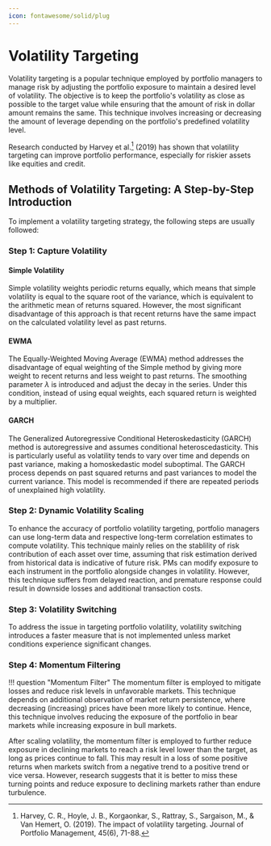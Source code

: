 ```yaml
---
icon: fontawesome/solid/plug
---
```


# Volatility Targeting

Volatility targeting is a popular technique employed by portfolio managers to manage risk by adjusting the portfolio exposure to maintain a desired level of volatility. The objective is to keep the portfolio's volatility as close as possible to the target value while ensuring that the amount of risk in dollar amount remains the same. This technique involves increasing or decreasing the amount of leverage depending on the portfolio's predefined volatility level.

Research conducted by Harvey et al.[^1] (2019) has shown that volatility targeting can improve portfolio performance, especially for riskier assets like equities and credit.

## Methods of Volatility Targeting: A Step-by-Step Introduction

To implement a volatility targeting strategy, the following steps are usually followed:

### Step 1: Capture Volatility

#### Simple Volatility

Simple volatility weights periodic returns equally, which means that simple volatility is equal to the square root of the variance, which is equivalent to the arithmetic mean of returns squared. However, the most significant disadvantage of this approach is that recent returns have the same impact on the calculated volatility level as past returns.

#### EWMA

The Equally-Weighted Moving Average (EWMA) method addresses the disadvantage of equal weighting of the Simple method by giving more weight to recent returns and less weight to past returns. The smoothing parameter $\lambda$ is introduced and adjust the decay in the series. Under this condition, instead of using equal weights, each squared return is weighted by a multiplier.

#### GARCH

The Generalized Autoregressive Conditional Heteroskedasticity (GARCH) method is autoregressive and assumes conditional heteroscedasticity. This is particularly useful as volatility tends to vary over time and depends on past variance, making a homoskedastic model suboptimal. The GARCH process depends on past squared returns and past variances to model the current variance. This model is recommended if there are repeated periods of unexplained high volatility.

### Step 2: Dynamic Volatility Scaling

To enhance the accuracy of portfolio volatility targeting, portfolio managers can use long-term data and respective long-term correlation estimates to compute volatility. This technique mainly relies on the stablility of risk contribution of each asset over time, assuming that risk estimation derived from historical data is indicative of future risk. PMs can modify exposure to each instrument in the portfolio alongside changes in volatility. However, this technique suffers from delayed reaction, and premature response could result in downside losses and additional transaction costs.

### Step 3: Volatility Switching

To address the issue in targeting portfolio volatility, volatility switching introduces a faster measure that is not implemented unless market conditions experience significant changes.

### Step 4: Momentum Filtering

!!! question "Momentum Filter"
    The momentum filter is employed to mitigate losses and reduce risk levels in unfavorable markets. This technique depends on additional observation of market return persistence, where decreasing (increasing) prices have been more likely to continue. Hence, this technique involves reducing the exposure of the portfolio in bear markets while increasing exposure in bull markets.

After scaling volatility, the momentum filter is employed to further reduce exposure in declining markets to reach a risk level lower than the target, as long as prices continue to fall. This may result in a loss of some positive returns when markets switch from a negative trend to a positive trend or vice versa. However, research suggests that it is better to miss these turning points and reduce exposure to declining markets rather than endure turbulence.

[^1]: Harvey, C. R., Hoyle, J. B., Korgaonkar, S., Rattray, S., Sargaison, M., & Van Hemert, O. (2019). The impact of volatility targeting. Journal of Portfolio Management, 45(6), 71-88.